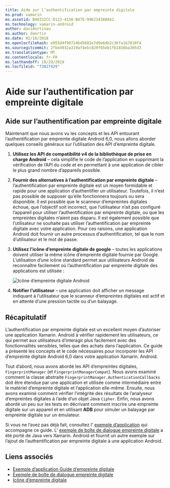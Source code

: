 ```yaml
---
title: Aide sur l’authentification par empreinte digitale
ms.prod: xamarin
ms.assetid: B40332CC-8123-4150-B47E-996214388842
ms.technology: xamarin-android
author: davidortinau
ms.author: daortin
ms.date: 02/16/2018
ms.openlocfilehash: e955d4f96724bd5682e7d0e6db2c36fa1b7810f4
ms.sourcegitcommit: 2fbe4932a319af4ebc829f65eb1fb1816ba305d3
ms.translationtype: MT
ms.contentlocale: fr-FR
ms.lasthandoff: 10/29/2019
ms.locfileid: "73027429"
---
```

# <a name="fingerprint-authentication-guidance"></a>Aide sur l’authentification par empreinte digitale

## <a name="fingerprint-authentication-guidance"></a>Aide sur l’authentification par empreinte digitale

Maintenant que nous avons vu les concepts et les API entourant l’authentification par empreinte digitale Android 6,0, nous allons aborder quelques conseils généraux sur l’utilisation des API d’empreinte digitale.

1. **Utilisez les API de compatibilité v4 de la bibliothèque de prise en charge Android** &ndash; cela simplifie le code de l’application en supprimant la vérification de l’API du code et en permettant à une application de cibler le plus grand nombre d’appareils possible.
2. **Fournir des alternatives à l’authentification par empreinte digitale** &ndash; l’authentification par empreinte digitale est un moyen formidable et rapide pour une application d’authentifier un utilisateur. Toutefois, il n’est pas possible de supposer qu’elle fonctionnera toujours ou sera disponible. Il est possible que le scanneur d’empreintes digitales échoue, que l’objectif soit incorrect, que l’utilisateur n’ait pas configuré l’appareil pour utiliser l’authentification par empreinte digitale, ou que les empreintes digitales n’aient pas disparu. Il est également possible que l’utilisateur ne souhaite pas utiliser l’authentification par empreinte digitale avec votre application. Pour ces raisons, une application Android doit fournir un autre processus d’authentification, tel que le nom d’utilisateur et le mot de passe.
3. **Utilisez l’icône d’empreinte digitale de google** &ndash; toutes les applications doivent utiliser la même icône d’empreinte digitale fournie par Google. L’utilisation d’une icône standard permet aux utilisateurs Android de reconnaître facilement où l’authentification par empreinte digitale des applications est utilisée : 
    
    ![Icône d’empreinte digitale Android](summary-images/ic-fp-40px.png)
    
4. **Notifier l’utilisateur** &ndash; une application doit afficher un message indiquant à l’utilisateur que le scanneur d’empreintes digitales est actif et en attente d’une pression tactile ou d’un balayage. 

## <a name="summary"></a>Récapitulatif

L’authentification par empreinte digitale est un excellent moyen d’autoriser une application Xamarin. Android à vérifier rapidement les utilisateurs, ce qui permet aux utilisateurs d’interagir plus facilement avec des fonctionnalités sensibles, telles que des achats dans l’application. Ce guide a présenté les concepts et le code nécessaires pour incorporer les API d’empreinte digitale Android 6,0 dans votre application Xamarin. Android.

Tout d’abord, nous avons abordé les API d’empreintes digitales, `FingerprintManager` (et `FingerprintManagerCompat`). Nous avons examiné comment la classe abstraite `FingerprintManager.AuthenticationCallbacks` doit être étendue par une application et utilisée comme intermédiaire entre le matériel d’empreinte digitale et l’application elle-même. Ensuite, nous avons examiné comment vérifier l’intégrité des résultats de l’analyseur d’empreintes digitales à l’aide d’un objet Java `Cipher`. Enfin, nous avons abordé un peu sur les tests en décrivant comment inscrire une empreinte digitale sur un appareil et en utilisant **ADB** pour simuler un balayage par empreinte digitale sur un émulateur. 

Si vous ne l’avez pas déjà fait, consultez l' [exemple d’application](https://github.com/xamarin/monodroid-samples/tree/master/FingerprintGuide) qui accompagne ce guide. L' [exemple de boîte de dialogue empreinte digitale](https://docs.microsoft.com/samples/xamarin/monodroid-samples/android-m-fingerprintdialog) a été porté de Java vers Xamarin. Android et fournit un autre exemple sur l’ajout de l’authentification par empreinte digitale à une application Android.

## <a name="related-links"></a>Liens associés

- [Exemple d’application Guide d’empreinte digitale](https://github.com/xamarin/monodroid-samples/tree/master/FingerprintGuide)
- [Exemple de boîte de dialogue empreinte digitale](https://docs.microsoft.com/samples/xamarin/monodroid-samples/android-m-fingerprintdialog)
- [Icône d’empreinte digitale](https://raw.githubusercontent.com/xamarin/monodroid-samples/master/FingerprintGuide/FingerprintSampleApp/Resources/drawable-hdpi/ic_fp_40px.png)
